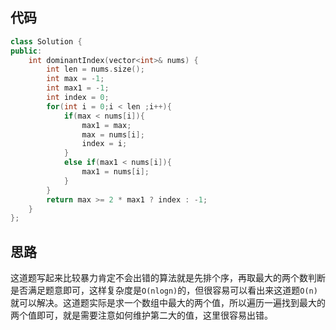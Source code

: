 ## 代码
```C++
class Solution {
public:    
    int dominantIndex(vector<int>& nums) {
        int len = nums.size();
        int max = -1;
        int max1 = -1;
        int index = 0;
        for(int i = 0;i < len ;i++){
            if(max < nums[i]){
                max1 = max;
                max = nums[i];
                index = i;
            }
            else if(max1 < nums[i]){
                max1 = nums[i];
            }
        }
        return max >= 2 * max1 ? index : -1; 
    }
};
```
## 思路

这道题写起来比较暴力肯定不会出错的算法就是先排个序，再取最大的两个数判断是否满足题意即可，这样复杂度是`O(nlogn)`的，但很容易可以看出来这道题`O(n)`就可以解决。这道题实际是求一个数组中最大的两个值，所以遍历一遍找到最大的两个值即可，就是需要注意如何维护第二大的值，这里很容易出错。